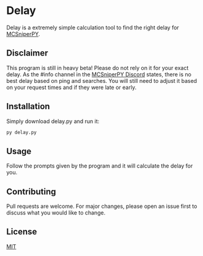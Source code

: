 # Delay

Delay is a extremely simple calculation tool to find the right delay for [MCSniperPY](https://github.com/MCsniperPY/MCsniperPY).
## Disclaimer
This program is still in heavy beta! Please do not rely on it for your exact delay. As the #info channel in the [MCSniperPY Discord](https://discord.com/invite/yp69ZqtxNk) states, there is no best delay based on ping and searches. You will still need to adjust it based on your request times and if they were late or early.
## Installation

Simply download delay.py and run it:
```bash
py delay.py
```

## Usage

Follow the prompts given by the program and it will calculate the delay for you.

## Contributing
Pull requests are welcome. For major changes, please open an issue first to discuss what you would like to change.

## License
[MIT](https://github.com/MythologicalMC/Delay/LICENSE)